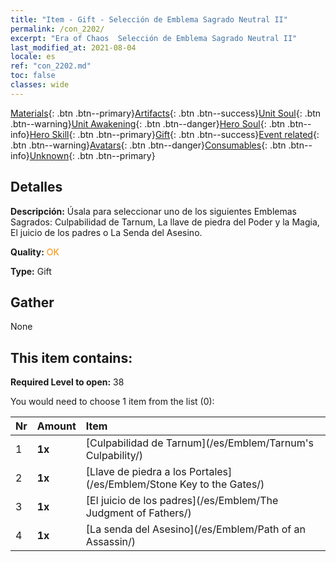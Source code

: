```yaml
---
title: "Item - Gift - Selección de Emblema Sagrado Neutral II"
permalink: /con_2202/
excerpt: "Era of Chaos  Selección de Emblema Sagrado Neutral II"
last_modified_at: 2021-08-04
locale: es
ref: "con_2202.md"
toc: false
classes: wide
---
```

 [Materials](/ItemsES/){: .btn .btn--primary}[Artifacts](/ItemsES/Artifacts/){: .btn .btn--success}[Unit Soul](/ItemsES/UnitSoul/){: .btn .btn--warning}[Unit Awakening](/ItemsES/UnitAwakening/){: .btn .btn--danger}[Hero Soul](/ItemsES/HeroSoul/){: .btn .btn--info}[Hero Skill](/ItemsES/HeroSkill/){: .btn .btn--primary}[Gift](/ItemsES/Gift/){: .btn .btn--success}[Event related](/ItemsES/Events/){: .btn .btn--warning}[Avatars](/ItemsES/Avatars/){: .btn .btn--danger}[Consumables](/ItemsES/Consumables/){: .btn .btn--info}[Unknown](/ItemsES/Unknown/){: .btn .btn--primary}

## Detalles
 **Descripción:** Úsala para seleccionar uno de los siguientes Emblemas Sagrados: Culpabilidad de Tarnum, La llave de piedra del Poder y la Magia, El juicio de los padres o La Senda del Asesino.

 **Quality:** <span style="color: #FF8C00">OK</span>

 **Type:** Gift

## Gather

  None

## This item contains:

 **Required Level to open:** 38

 You would need to choose 1 item from the list (0):

  | Nr | Amount |     Item    |
  |:---|:-------|:------------|
  | 1 |  **1x** | [Culpabilidad de Tarnum](/es/Emblem/Tarnum's Culpability/) |  | 
  | 2 |  **1x** | [Llave de piedra a los Portales](/es/Emblem/Stone Key to the Gates/) |  | 
  | 3 |  **1x** | [El juicio de los padres](/es/Emblem/The Judgment of Fathers/) |  | 
  | 4 |  **1x** | [La senda del Asesino](/es/Emblem/Path of an Assassin/) |  | 
